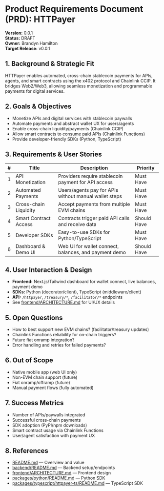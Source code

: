 # Product Requirements Document (PRD): HTTPayer

**Version:** 0.0.1\
**Status:** DRAFT\
**Owner:** Brandyn Hamilton\
**Target Release:** v0.0.1

## 1. Background & Strategic Fit

HTTPayer enables automated, cross-chain stablecoin payments for APIs, agents,
and smart contracts using the x402 protocol and Chainlink CCIP. It bridges
Web2/Web3, allowing seamless monetization and programmable payments for digital
services.

## 2. Goals & Objectives

- Monetize APIs and digital services with stablecoin paywalls
- Automate payments and abstract wallet UX for users/agents
- Enable cross-chain liquidity/payments (Chainlink CCIP)
- Allow smart contracts to consume paid APIs (Chainlink Functions)
- Provide developer-friendly SDKs (Python, TypeScript)

## 3. Requirements & User Stories

| # | Title                 | Description                                           | Priority    |
| - | --------------------- | ----------------------------------------------------- | ----------- |
| 1 | API Monetization      | Providers require stablecoin payment for API access   | Must Have   |
| 2 | Automated Payments    | Users/agents pay for APIs without manual wallet steps | Must Have   |
| 3 | Cross-chain Liquidity | Accept payments from multiple EVM chains              | Must Have   |
| 4 | Smart Contract Access | Contracts trigger paid API calls and receive data     | Should Have |
| 5 | Developer SDKs        | Easy-to-use SDKs for Python/TypeScript                | Must Have   |
| 6 | Dashboard & Demo UI   | Web UI for wallet connect, balances, and payment demo | Should Have |

## 4. User Interaction & Design

- **Frontend:** Next.js/Tailwind dashboard for wallet connect, live balances,
  payment demo
- **SDKs:** Python (decorator/client), TypeScript (middleware/client)
- **API:** `/httpayer`, `/treasury/*`, `/facilitator/*` endpoints
- See [frontend/ARCHITECTURE.md](frontend/ARCHITECTURE.md) for UI/UX details

## 5. Open Questions

- How to best support new EVM chains? (facilitator/treasury updates)
- Chainlink Functions reliability for on-chain triggers?
- Future fiat onramp integration?
- Error handling and retries for failed payments?

## 6. Out of Scope

- Native mobile app (web UI only)
- Non-EVM chain support (future)
- Fiat onramp/offramp (future)
- Manual payment flows (fully automated)

## 7. Success Metrics

- Number of APIs/paywalls integrated
- Successful cross-chain payments
- SDK adoption (PyPI/npm downloads)
- Smart contract usage via Chainlink Functions
- User/agent satisfaction with payment UX

## 8. References

- [README.md](./README.md) — Overview and value
- [backend/README.md](./backend/README.md) — Backend setup/endpoints
- [frontend/ARCHITECTURE.md](frontend/ARCHITECTURE.md) — Frontend design
- [packages/python/README.md](./packages/python/README.md) — Python SDK
- [packages/typescript/httpayer-ts/README.md](./packages/typescript/httpayer-ts/README.md)
  — TypeScript SDK
